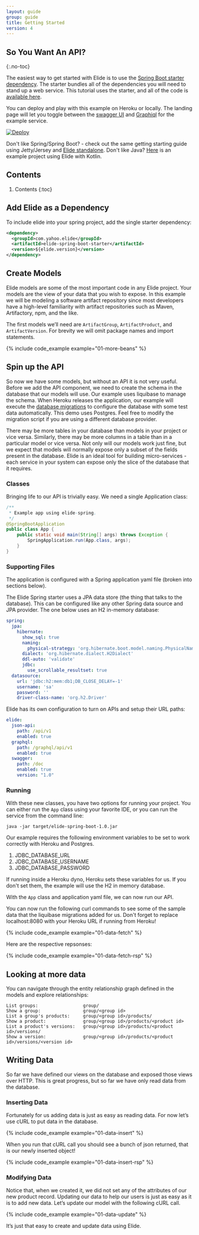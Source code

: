 ```yaml
---
layout: guide
group: guide
title: Getting Started
version: 4
---
```

## So You Want An API?
{:.no-toc}

The easiest way to get started with Elide is to use the [Spring Boot starter dependency](https://github.com/yahoo/elide/tree/master/elide-spring/elide-spring-boot-starter). The starter bundles all of the dependencies you will need to stand up a web service. This tutorial uses the starter, and all of the code is [available here][elide-demo].

You can deploy and play with this example on Heroku or locally.  The landing page will let you toggle between the [swagger UI][swagger-ui] and [Graphiql](https://github.com/graphql/graphiql) for the example service.

[![Deploy](https://www.herokucdn.com/deploy/button.svg)](https://heroku.com/deploy?template=https://github.com/yahoo/elide-spring-boot-example)

Don't like Spring/Spring Boot? - check out the same getting starting guide using Jetty/Jersey and [Elide standalone](https://github.com/yahoo/elide/tree/master/elide-standalone). Don't like Java?  [Here][navi-example] is an example project using Elide with Kotlin.

## Contents
1. Contents
{:toc}

## Add Elide as a Dependency

To include elide into your spring project, add the single starter dependency:	
```xml	
<dependency>
  <groupId>com.yahoo.elide</groupId>
  <artifactId>elide-spring-boot-starter</artifactId>
  <version>${elide.version}</version>
</dependency>
```

## Create Models

Elide models are some of the most important code in any Elide project. Your models are the view of your data that you wish to expose. In this example we will be modeling a software artifact repository since most developers have a high-level familiarity with artifact repositories such as Maven, Artifactory, npm, and the like.
 
The first models we’ll need are `ArtifactGroup`, `ArtifactProduct`, and `ArtifactVersion`.  For brevity we will omit package names and import statements. 

{% include code_example example="01-more-beans" %}

## Spin up the API

So now we have some models, but without an API it is not very useful. Before we add the API component, we need to create the schema in the database that our models will use.   Our example uses liquibase to manage the schema.  When Heroku releases the application, our example will execute the [database migrations][demo-schema] to configure the database with some test data automatically.  This demo uses Postgres.  Feel free to modify the migration script if you are using a different database provider.

There may be more tables in your database than models in your project or vice versa.  Similarly, there may be more columns in a table than in a particular model or vice versa.  Not only will our models work just fine, but we expect that models will normally expose only a subset of the fields present in the database. Elide is an ideal tool for building micro-services - each service in your system can expose only the slice of the database that it requires.

### Classes

Bringing life to our API is trivially easy.  We need a single Application class:

```java
/**
 * Example app using elide-spring.
 */
@SpringBootApplication
public class App {
    public static void main(String[] args) throws Exception {
        SpringApplication.run(App.class, args);
    }
}
```

### Supporting Files

The application is configured with a Spring application yaml file (broken into sections below).  

The Elide Spring starter uses a JPA data store (the thing that talks to the database).  This can be configured like any other Spring data source and JPA provider.  The one below uses an H2 in-memory database:

```yaml
spring:
  jpa:
    hibernate:
      show_sql: true
      naming:
        physical-strategy: 'org.hibernate.boot.model.naming.PhysicalNamingStrategyStandardImpl'
      dialect: 'org.hibernate.dialect.H2Dialect'
      ddl-auto: 'validate'
      jdbc:
        use_scrollable_resultset: true
  datasource:
    url: 'jdbc:h2:mem:db1;DB_CLOSE_DELAY=-1'
    username: 'sa'
    password: ''
    driver-class-name: 'org.h2.Driver'
```

Elide has its own configuration to turn on APIs and setup their URL paths:

```yaml
elide:
  json-api:
    path: /api/v1
    enabled: true
  graphql:
    path: /graphql/api/v1
    enabled: true
  swagger:
    path: /doc
    enabled: true
    version: "1.0"
```

### Running

With these new classes, you have two options for running your project.  You can either run the `App` class using your
favorite IDE, or you can run the service from the command line:

```java -jar target/elide-spring-boot-1.0.jar```

Our example requires the following environment variables to be set to work correctly with Heroku and Postgres.  

1. JDBC_DATABASE_URL
2. JDBC_DATABASE_USERNAME
3. JDBC_DATABASE_PASSWORD

If running inside a Heroku dyno, Heroku sets these variables for us.  If you don't set them, the example will use the H2 in memory database.

With the `App` class and application yaml file, we can now run our API. 

You can now run the following curl commands to see some of the sample data that the liquibase migrations added for us.  Don't forget to replace localhost:8080 with your Heroku URL if running from Heroku!

{% include code_example example="01-data-fetch" %}

Here are the respective repsonses:

{% include code_example example="01-data-fetch-rsp" %}

## Looking at more data

You can navigate through the entity relationship graph defined in the models and explore relationships:

```
List groups:                 group/
Show a group:                group/<group id>
List a group's products:     group/<group id>/products/
Show a product:              group/<group id>/products/<product id>
List a product's versions:   group/<group id>/products/<product id>/versions/
Show a version:              group/<group id>/products/<product id>/versions/<version id>
```

## Writing Data

So far we have defined our views on the database and exposed those views over HTTP. This is great progress, but so far
we have only read data from the database.

### Inserting Data

Fortunately for us adding data is just as easy as reading data. For now let’s use cURL to put data in the database.

{% include code_example example="01-data-insert" %}

When you run that cURL call you should see a bunch of json returned, that is our newly inserted object! 

{% include code_example example="01-data-insert-rsp" %}

### Modifying Data

Notice that, when we created it, we did not set any of the attributes of our new product record.  Updating our
data to help our users is just as easy as it is to add new data. Let’s update our model with the following cURL call.

{% include code_example example="01-data-update" %}

It’s just that easy to create and update data using Elide.

[elide-demo]: https://github.com/yahoo/elide-spring-boot-example
[navi-example]: https://github.com/yahoo/navi/tree/master/packages/webservice
[demo-schema]: https://github.com/yahoo/elide-spring-boot-example/blob/master/src/main/resources/db/changelog/changelog.xml
[swagger-ui]: https://swagger.io/tools/swagger-ui/
